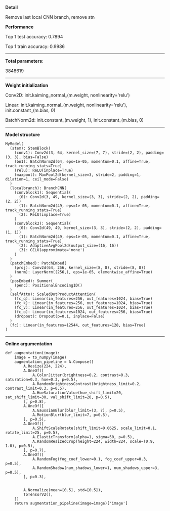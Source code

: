 **Detail**

Remove last local CNN branch, remove stn

**Performance**

Top 1 test accuracy: 0.7894

Top 1 train accuracy: 0.9986

---

**Total parameters**: 

3848619

---

**Weight initialization**

Conv2D: init.kaiming_normal_(m.weight, nonlinearity='relu')

Linear: init.kaiming_normal_(m.weight, nonlinearity='relu'), init.constant_(m.bias, 0)

BatchNorm2d: init.constant_(m.weight, 1), init.constant_(m.bias, 0)

---
**Model structure**
```
MyModel(
  (stem): StemBlock(
    (conv1): Conv2d(3, 64, kernel_size=(7, 7), stride=(2, 2), padding=(3, 3), bias=False)
    (bn1): BatchNorm2d(64, eps=1e-05, momentum=0.1, affine=True, track_running_stats=True)
    (relu): ReLU(inplace=True)
    (maxpool): MaxPool2d(kernel_size=3, stride=2, padding=1, dilation=1, ceil_mode=False)
  )
  (localbranch): BranchCNN(
    (convblock1): Sequential(
      (0): Conv2d(3, 49, kernel_size=(3, 3), stride=(2, 2), padding=(2, 2))
      (1): BatchNorm2d(49, eps=1e-05, momentum=0.1, affine=True, track_running_stats=True)
      (2): ReLU(inplace=True)
    )
    (convblock2): Sequential(
      (0): Conv2d(49, 49, kernel_size=(3, 3), stride=(2, 2), padding=(1, 1))
      (1): BatchNorm2d(49, eps=1e-05, momentum=0.1, affine=True, track_running_stats=True)
      (2): AdaptiveAvgPool2d(output_size=(16, 16))
      (3): GELU(approximate='none')
    )
  )
  (patchEmbed): PatchEmbed(
    (proj): Conv2d(64, 256, kernel_size=(8, 8), stride=(8, 8))
    (norm): LayerNorm((256,), eps=1e-05, elementwise_affine=True)
  )
  (posEmbed): Summer(
    (penc): PositionalEncoding1D()
  )
  (selfAttn): ScaledDotProductAttention(
    (fc_q): Linear(in_features=256, out_features=1024, bias=True)
    (fc_k): Linear(in_features=256, out_features=1024, bias=True)
    (fc_v): Linear(in_features=256, out_features=1024, bias=True)
    (fc_o): Linear(in_features=1024, out_features=256, bias=True)
    (dropout): Dropout(p=0.1, inplace=False)
  )
  (fc): Linear(in_features=12544, out_features=128, bias=True)
)
```
---
**Online argumentation**

```
def augmentation(image):
    image = to_numpy(image)
    augmentation_pipeline = A.Compose([
        A.Resize(224, 224),
        A.OneOf([
            A.ColorJitter(brightness=0.2, contrast=0.3, saturation=0.3, hue=0.3, p=0.5),
            A.RandomBrightnessContrast(brightness_limit=0.2, contrast_limit=0.3, p=0.5),
            A.HueSaturationValue(hue_shift_limit=20, sat_shift_limit=30, val_shift_limit=20, p=0.5),
        ], p=0.8),
        A.OneOf([
            A.GaussianBlur(blur_limit=(3, 7), p=0.5),
            A.MotionBlur(blur_limit=7, p=0.5),
        ], p=0.5),
        A.OneOf([
            A.ShiftScaleRotate(shift_limit=0.0625, scale_limit=0.1, rotate_limit=25, p=0.5),
            A.ElasticTransform(alpha=1, sigma=50, p=0.5),
            A.RandomResizedCrop(height=224, width=224, scale=(0.9, 1.0), p=0.5),
        ], p=0.7),
        A.OneOf([
            A.RandomFog(fog_coef_lower=0.1, fog_coef_upper=0.3, p=0.5),
            A.RandomShadow(num_shadows_lower=1, num_shadows_upper=3, p=0.5),
        ], p=0.3),


        A.Normalize(mean=[0.5], std=[0.5]),
        ToTensorV2(),
    ])
    return augmentation_pipeline(image=image)['image']

```